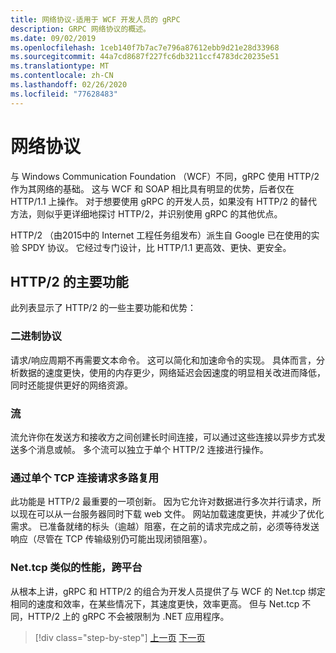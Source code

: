 ```yaml
---
title: 网络协议-适用于 WCF 开发人员的 gRPC
description: GRPC 网络协议的概述。
ms.date: 09/02/2019
ms.openlocfilehash: 1ceb140f7b7ac7e796a87612ebb9d21e28d33968
ms.sourcegitcommit: 44a7cd8687f227fc6db3211ccf4783dc20235e51
ms.translationtype: MT
ms.contentlocale: zh-CN
ms.lasthandoff: 02/26/2020
ms.locfileid: "77628483"
---
```

# <a name="network-protocols"></a>网络协议

与 Windows Communication Foundation （WCF）不同，gRPC 使用 HTTP/2 作为其网络的基础。 这与 WCF 和 SOAP 相比具有明显的优势，后者仅在 HTTP/1.1 上操作。 对于想要使用 gRPC 的开发人员，如果没有 HTTP/2 的替代方法，则似乎更详细地探讨 HTTP/2，并识别使用 gRPC 的其他优点。

HTTP/2 （由2015中的 Internet 工程任务组发布）派生自 Google 已在使用的实验 SPDY 协议。 它经过专门设计，比 HTTP/1.1 更高效、更快、更安全。

## <a name="key-features-of-http2"></a>HTTP/2 的主要功能

此列表显示了 HTTP/2 的一些主要功能和优势：

### <a name="binary-protocol"></a>二进制协议

请求/响应周期不再需要文本命令。 这可以简化和加速命令的实现。 具体而言，分析数据的速度更快，使用的内存更少，网络延迟会因速度的明显相关改进而降低，同时还能提供更好的网络资源。

### <a name="streams"></a>流

流允许你在发送方和接收方之间创建长时间连接，可以通过这些连接以异步方式发送多个消息或帧。 多个流可以独立于单个 HTTP/2 连接进行操作。

### <a name="request-multiplexing-over-a-single-tcp-connection"></a>通过单个 TCP 连接请求多路复用

此功能是 HTTP/2 最重要的一项创新。 因为它允许对数据进行多次并行请求，所以现在可以从一台服务器同时下载 web 文件。 网站加载速度更快，并减少了优化需求。 已准备就绪的标头（逾越）阻塞，在之前的请求完成之前，必须等待发送响应（尽管在 TCP 传输级别仍可能出现闭锁阻塞）。

### <a name="nettcp-like-performance-cross-platform"></a>Net.tcp 类似的性能，跨平台

从根本上讲，gRPC 和 HTTP/2 的组合为开发人员提供了与 WCF 的 Net.tcp 绑定相同的速度和效率，在某些情况下，其速度更快，效率更高。 但与 Net.tcp 不同，HTTP/2 上的 gRPC 不会被限制为 .NET 应用程序。

>[!div class="step-by-step"]
>[上一页](interface-definition-language.md)
>[下一页](why-grpc.md)
